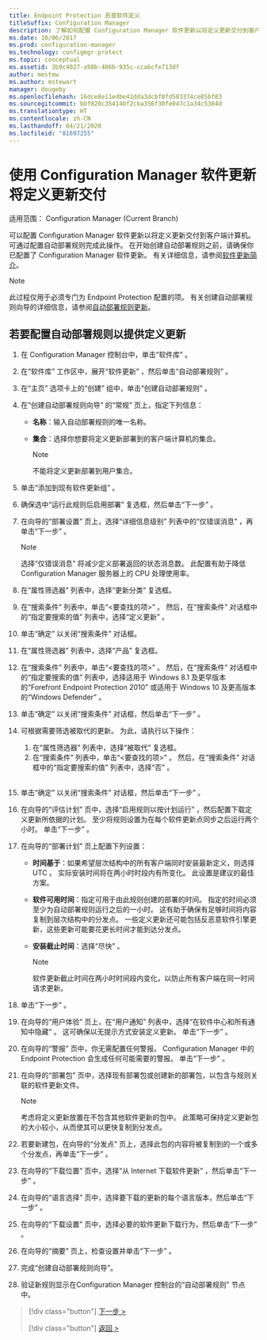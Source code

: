 ```yaml
---
title: Endpoint Protection 恶意软件定义
titleSuffix: Configuration Manager
description: 了解如何配置 Configuration Manager 软件更新以将定义更新交付到客户端计算机。
ms.date: 10/06/2017
ms.prod: configuration-manager
ms.technology: configmgr-protect
ms.topic: conceptual
ms.assetid: 3b9c4027-a98b-406b-935c-ccabcfe713df
author: mestew
ms.author: mstewart
manager: dougeby
ms.openlocfilehash: 16dce8e11edbe41dda3dcbf0fd503374ce05bf83
ms.sourcegitcommit: bbf820c35414bf2cba356f30fe047c1a34c5384d
ms.translationtype: HT
ms.contentlocale: zh-CN
ms.lasthandoff: 04/21/2020
ms.locfileid: "81697255"
---
```

#  <a name="using-configuration-manager-software-updates-to-deliver-definition-updates"></a>使用 Configuration Manager 软件更新将定义更新交付

适用范围：  Configuration Manager (Current Branch)


 可以配置 Configuration Manager 软件更新以将定义更新交付到客户端计算机。 可通过配置自动部署规则完成此操作。 在开始创建自动部署规则之前，请确保你已配置了 Configuration Manager 软件更新。 有关详细信息，请参阅[软件更新简介](../../sum/understand/software-updates-introduction.md)。

> [!NOTE]
>  此过程仅用于必须专门为 Endpoint Protection 配置的项。 有关创建自动部署规则向导的详细信息，请参阅[自动部署规则更新](../../sum/deploy-use/automatically-deploy-software-updates.md)。

## <a name="to-configure-an-automatic-deployment-rule-to-deliver-definition-updates"></a>若要配置自动部署规则以提供定义更新

1. 在 Configuration Manager 控制台中，单击“软件库”  。

2. 在“软件库”  工作区中，展开“软件更新”  ，然后单击“自动部署规则”  。

3. 在“主页”  选项卡上的“创建”  组中，单击“创建自动部署规则”  。

4. 在“创建自动部署规则向导”  的“常规”  页上，指定下列信息：

   -   **名称**：输入自动部署规则的唯一名称。

   -   **集合**：选择你想要将定义更新部署到的客户端计算机的集合。

       > [!NOTE]
       >  不能将定义更新部署到用户集合。

5. 单击“添加到现有软件更新组”  。

6. 确保选中“运行此规则后启用部署”   复选框，然后单击“下一步”  。

7. 在向导的“部署设置”  页上，选择“详细信息级别”  列表中的“仅错误消息”  ，再单击“下一步”  。

   > [!NOTE]
   >  选择“仅错误消息”  将减少定义部署返回的状态消息数。 此配置有助于降低 Configuration Manager 服务器上的 CPU 处理使用率。

8. 在“属性筛选器”  列表中，选择“更新分类”  复选框。

9. 在“搜索条件”  列表中，单击“<要查找的项\>”  。 然后，在“搜索条件”  对话框中的“指定要搜索的值”  列表中，选择“定义更新”  。

10. 单击“确定”  以关闭“搜索条件”  对话框。

11. 在“属性筛选器”  列表中，选择“产品”  复选框。

12. 在“搜索条件”  列表中，单击“<要查找的项\>”  。 然后，在“搜索条件”  对话框中的“指定要搜索的值”  列表中，选择适用于 Windows 8.1 及更早版本的“Forefront Endpoint Protection 2010”  或适用于 Windows 10 及更高版本的“Windows Defender”  。

13. 单击“确定”  以关闭“搜索条件”  对话框，然后单击“下一步”  。

14. 可根据需要筛选被取代的更新。   为此，请执行以下操作：
    1.  在“属性筛选器”  列表中，选择“被取代”  复选框。
    2.  在“搜索条件”  列表中，单击“<要查找的项\>”  。 然后，在“搜索条件”  对话框中的“指定要搜索的值”  列表中，选择“否”  。  <br><br>

15. 单击“确定”  以关闭“搜索条件”  对话框，然后单击“下一步”  。

16. 在向导的“评估计划”  页中，选择“启用规则以按计划运行”  ，然后配置下载定义更新所依据的计划。 至少将规则设置为在每个软件更新点同步之后运行两个小时。 单击“下一步”  。

17. 在向导的“部署计划”  页上配置下列设置：

    -   **时间基于**：如果希望层次结构中的所有客户端同时安装最新定义，则选择 UTC  。 实际安装时间将在两小时时段内有所变化。 此设置是建议的最佳方案。

    -   **软件可用时间**：指定可用于由此规则创建的部署的时间。 指定的时间必须至少为自动部署规则运行之后的一小时。 这有助于确保有足够时间将内容复制到层次结构中的分发点。 一些定义更新还可能包括反恶意软件引擎更新，这些更新可能要花更长时间才能到达分发点。

    -   **安装截止时间**：选择“尽快”  。

        > [!NOTE]
        >  软件更新截止时间在两小时时间段内变化，以防止所有客户端在同一时间请求更新。

18. 单击“下一步”  。

19. 在向导的“用户体验”  页上，在“用户通知”  列表中，选择“在软件中心和所有通知中隐藏”  。   这可确保以无提示方式安装定义更新。 单击“下一步”  。

20. 在向导的“警报”  页中，你无需配置任何警报。 Configuration Manager 中的 Endpoint Protection 会生成任何可能需要的警报。 单击“下一步”  。

21. 在向导的“部署包”  页中，选择现有部署包或创建新的部署包，以包含与规则关联的软件更新文件。

    > [!NOTE]
    >  考虑将定义更新放置在不包含其他软件更新的包中。 此策略可保持定义更新包的大小较小，从而使其可以更快复制到分发点。

22. 若要新建包，在向导的“分发点”  页上，选择此包的内容将被复制到的一个或多个分发点，再单击“下一步”  。

23. 在向导的“下载位置”  页中，选择“从 Internet 下载软件更新”  ，然后单击“下一步”  。

24. 在向导的“语言选择”  页中，选择要下载的更新的每个语言版本，然后单击“下一步”  。

25. 在向导的“下载设置”  页中，选择必要的软件更新下载行为，然后单击“下一步”  。

26. 在向导的“摘要”  页上，检查设置并单击“下一步”  。

26. 完成“创建自动部署规则向导”。

27. 验证新规则显示在Configuration Manager 控制台的“自动部署规则”  节点中。


> [!div class="button"]
> [下一步 >](endpoint-antimalware-policies.md)
> 
> [!div class="button"]
> [返回 >](endpoint-configure-alerts.md)
